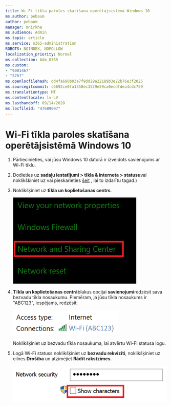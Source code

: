 ```yaml
---
title: Wi-Fi tīkla paroles skatīšana operētājsistēmā Windows 10
ms.author: pebaum
author: pebaum
manager: mnirkhe
ms.audience: Admin
ms.topic: article
ms.service: o365-administration
ROBOTS: NOINDEX, NOFOLLOW
localization_priority: Normal
ms.collection: Adm_O365
ms.custom:
- "9001467"
- "3767"
ms.openlocfilehash: dd4fa680b03a7f9dd29a22189b3e22b76e3f2025
ms.sourcegitcommit: c6692ce0fa1358ec3529e59ca0ecdfdea4cdc759
ms.translationtype: MT
ms.contentlocale: lv-LV
ms.lasthandoff: 09/14/2020
ms.locfileid: "47689097"
---
```

# <a name="view-wi-fi-network-password-in-windows-10"></a>Wi-Fi tīkla paroles skatīšana operētājsistēmā Windows 10

1. Pārliecinieties, vai jūsu Windows 10 datorā ir izveidots savienojums ar Wi-Fi tīklu.

2. Dodieties uz **sadaļu iestatījumi > tīkla & interneta > statusu**vai noklikšķiniet uz vai pieskarieties [šeit](ms-settings:network?activationSource=GetHelp) , lai to izdarītu tagad.)

3. Noklikšķiniet uz **tīkla un koplietošanas centrs**.

    ![Tīkla un koplietošanas centrs.](media/network-sharing-center.png)

4. **Tīkla un koplietošanas centrā**blakus opcijai **savienojumi**redzēsit sava bezvadu tīkla nosaukumu. Piemēram, ja jūsu tīkla nosaukums ir "ABC123", iespējams, redzēsit:

    ![Tīkla savienojumi.](media/network-connections.png)

    Noklikšķiniet uz bezvadu tīkla nosaukuma, lai atvērtu Wi-Fi statusa logu. 

5. Logā Wi-Fi statuss noklikšķiniet uz **bezvadu rekvizīti**, noklikšķiniet uz cilnes **Drošība** un atzīmējiet **Rādīt rakstzīmes**.

    ![Rādīt Wi-Fi paroļu rakstzīmes.](media/show-password-characters.png)

